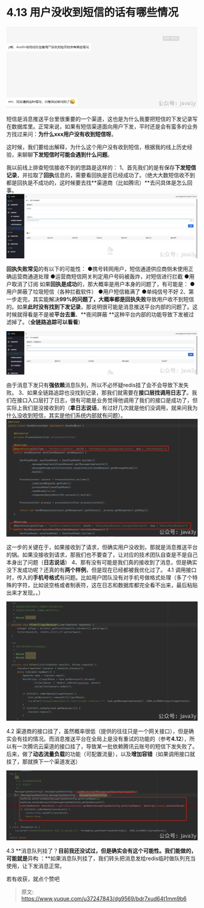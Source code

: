 # 4.13 用户没收到短信的话有哪些情况

![1684217422837-ebc6e4f4-6d7a-4a46-b8e7-aee4fa116698.png](./img/w6cbcm6QuvVXE04T/1684217422837-ebc6e4f4-6d7a-4a46-b8e7-aee4fa116698-702988.webp)

短信是消息推送平台里很重要的一个渠道，这也是为什么我要把短信的下发记录写在数据库里。正常来说，如果有短信渠道面向用户下发，平时还是会有蛮多的业务方找过来问：**为什么xxx用户没有收到短信呀**。

这时候，我们要给出解释，为什么这个用户没有收到短信，根据我的线上历史经验，来聊聊**下发短信时可能会遇到什么问题**。

我以前线上排查短信接收不到的思路是这样的：
1、首先我们的是有保存**下发短信记录**，并拉取了**回执**信息的，需要看回执是否已经成功了。（绝大大数短信收不到都是回执是不成功的，这时候要去找**渠道商（比如腾讯）**去问具体是怎么回事。
![1684217942922-25d99b70-d521-4af3-9f92-502a15bc72c8.png](./img/w6cbcm6QuvVXE04T/1684217942922-25d99b70-d521-4af3-9f92-502a15bc72c8-977726.webp)

**回执失败常见**的有以下的可能性：
●携号转网用户，短信通道供应商侧未使用正确运营商通道处理
●运营商短信网关判定用户号码被轰炸，对短信进行拦截
●用户取消了订阅
如果**回执是成功**的，那大概率是用户本身的问题了，有可能是：
●用户屏蔽了垃圾短信（各种拦截软件）
●用户短信箱满了
●单纯信号不好
2、第一步走完，其实能解决**99%**的问题了，大概率都是**回执失败**导致用户收不到短信的。如果**此时没有找到下发记录**，那说明很可能是消息推送平台内部的问题了。这时候就得看是不是被**平台去重**、**夜间屏蔽 **这种平台内部的功能导致下发被过滤掉了。（**全链路追踪可以看看**）

![1684218264617-03152e06-98a2-4c65-9478-f52d847f0b95.png](./img/w6cbcm6QuvVXE04T/1684218264617-03152e06-98a2-4c65-9478-f52d847f0b95-033520.webp)

由于消息下发只有**强依赖**消息队列，所以不必怀疑redis挂了会不会导致下发失败。
3、如果全链路追踪也没找到记录，那我们就需要在**接口层找调用日志了**。我们在接口入口层打了日志，很有可能是业务觉得他调用了我们的接口是成功了，但实际上我们是没接收到的（**拿日志说话**，有过好几次就是他们没调用，就来问我为什么没收到短信，其实是他们系统内部就有问题）。
![1684218425075-27fd639d-9e57-4bb2-b343-86dd521567a7.png](./img/w6cbcm6QuvVXE04T/1684218425075-27fd639d-9e57-4bb2-b343-86dd521567a7-770238.webp)

这一步的关键在于，如果接收到了请求，但确实用户没收到，那就是消息推送平台的锅。如果没接收到请求，那我们也不要查了，让对应的技术团队自查是不是自己本身出了问题（**日志说话**）
4、那有没有可能是我们真的接收到了消息，但是确实没下发成功呢？还真的有**两个样例**，但是现在已经都被我优化过了。
4.1 调用接口时，传入的**手机号格式**有问题。比如用户团队没有对手机号做格式处理（多了个特殊的字符，比如说空格或者制表符，这在日志和数据库都完全看不出来，最后粘贴出来才发现。。）

![1684218921033-08efa3bc-5f6d-4a2d-ba8a-aa8437253c0c.png](./img/w6cbcm6QuvVXE04T/1684218921033-08efa3bc-5f6d-4a2d-ba8a-aa8437253c0c-797983.webp)

4.2 渠道商的接口挂了，虽然概率很低（提供的往往只是一个网关接口），但是确实会有挂的情况。而消息推送平台在全局上是没有重试的功能的（参考**4.12**），所以有一次腾讯云渠道的接口挂了，导致某一批依赖腾讯云账号的短信下发失败了。
后来，做了**动态流量负载**的功能（可配置流量），以及**增加容错**（如果调用接口就挂了，那就换下一个渠道发送）

![1684219092426-f26f033e-0a48-47dc-919f-fb5e07260daa.png](./img/w6cbcm6QuvVXE04T/1684219092426-f26f033e-0a48-47dc-919f-fb5e07260daa-165851.webp)

4.3 **消息队列挂了？**目前我还没试过，但是确实会有这个可能性。我们能做的，可能就是**异构 ：**如果消息队列挂了，我们转头把消息发给redis临时做队列充当使用，让下发消息正常。

若有收获，就点个赞吧

 


> 原文: <https://www.yuque.com/u37247843/dg9569/bdr7xud64t1mm9b6>